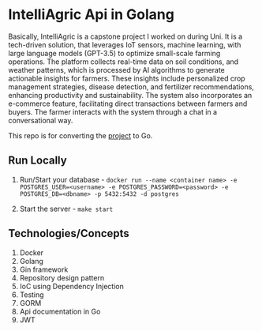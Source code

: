 # IntelliAgric Api in Golang

Basically, IntelliAgric is a capstone project I worked on during Uni. It is a tech-driven solution, that leverages IoT sensors, machine learning, with large language models (GPT-3.5) to optimize small-scale farming operations. The platform collects real-time data on soil conditions, and weather patterns, which is processed by AI algorithms to generate actionable insights for farmers. These insights include personalized crop management strategies, disease detection, and fertilizer recommendations, enhancing productivity and sustainability. The system also incorporates an e-commerce feature, facilitating direct transactions between farmers and buyers. The farmer interacts with the system through a chat in a conversational way. 

This repo is for converting the [project](https://github.com/tinotenda-alfaneti/intelliagric-capstone) to Go. 

## Run Locally

1. Run/Start your database - `docker run --name <container name> -e POSTGRES_USER=<username> -e POSTGRES_PASSWORD=<password> -e POSTGRES_DB=<dbname> -p 5432:5432 -d postgres`

2. Start the server -  `make start`



## Technologies/Concepts

1. Docker
2. Golang
3. Gin framework
4. Repository design pattern
5. IoC using Dependency Injection
6. Testing
7. GORM
8. Api documentation in Go
9. JWT
